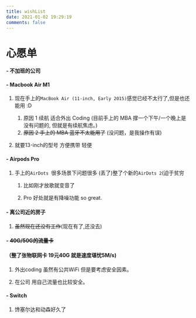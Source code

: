 ```yaml
---
title: wishList
date: 2021-01-02 19:29:19
comments: false
---
```


# 心愿单	

#### - 不加班的公司

#### - Macbook Air M1

1. 现在手上的`MacBook Air (11-inch, Early 2015)`感觉已经不太行了,但是也还能用 :D
   1. 原因 1 续航 适合外出 Coding (目前手上的 MBA 撑一个下午/一个晚上是没有问题的, 但就是有续航焦虑。)
   2. ~~原因 2 手上的 MBA 蓝牙不太能用了~~ (没问题，是我操作有误)

1. 就要13-inch的型号 方便携带 轻便

#### - Airpods Pro

1. 手上的`AirDots `很多场景下问题很多 (丢了)整了个新的`AirDots 2`(迫于贫穷
   1. 比如刚才放歌就变音了

   1. Pro 好处就是有降噪功能 so great.

#### - 离公司近的房子

1. ~~虽然现在还没有工作~~(现在有了,还没去)

#### - ~~40G/50G的流量卡~~

#### （整了张物联网卡 19元40G 就是速度堪忧5M/s)

1. 外出coding 虽然有公共WiFi  但是要考虑安全因素。

1. 在公司 用自己流量也比较安全。

#### - Switch

1. 馋塞尔达和动森好久了
